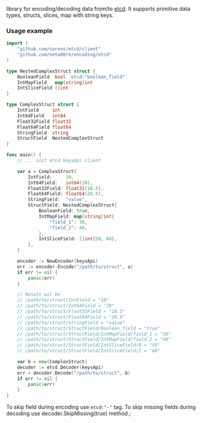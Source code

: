 
 library for encoding/decoding data from/to [etcd](https://github.com/coreos/etcd).
It supports primitive data types, structs, slices, map with string keys.

### Usage example

```go
import (
    "github.com/coreos/etcd/client"
    "github.com/netw00rk/encoding/etcd"
)

type NestedComplexStruct struct {
	BooleanField  bool `etcd:"boolean_field"`
	IntMapField   map[string]int
	IntSliceField []int
}

type ComplexStruct struct {
	IntField     int
	Int64Field   int64
	Float32Field float32
	Float64Field float64
	StringField  string
	StructField  NestedComplexStruct
}

func main() {
    // ... init etcd keysApi client

    var a = ComplexStruct{
	    IntField:     10,
        Int64Field:   int64(20),
		Float32Field: float32(10.5),
		Float64Field: float64(20.5),
		StringField:  "value",
		StructField: NestedComplexStruct{
			BooleanField: true,
			IntMapField: map[string]int{
				"field_1": 30,
				"field_2": 40,
			},
			IntSliceField: []int{50, 60},
		},
	}

	encoder := NewEncoder(keysApi)
	err := encoder.Encode("/path/to/struct", a)
    if err != nil {
        panic(err)
    }

    // Result wil be
    // /path/to/struct/IntField = "10"
    // /path/to/struct/Int64Field = "20"
    // /path/to/struct/Float32Field = "10.5"
    // /path/to/struct/Float64Field = "20.5"
    // /path/to/struct/StringField = "value"
    // /path/to/struct/StructField/boolean_field = "true"
    // /path/to/struct/StructField/IntMapField/field_1 = "30"
    // /path/to/struct/StructField/IntMapField/field_2 = "40"
    // /path/to/struct/StructField/IntSliceField/0 = "50"
    // /path/to/struct/StructField/IntSliceField/1 = "60"

    var b = new(ComplexStruct)
    decoder := etcd.Decoder(keysApi)
    err = decoder.Decode("/path/to/struct", b)
    if err != nil {
        panic(err)
    }
}
```

To skip field during encoding use `etcd:"-"` tag.
To skip missing fields during decoding use decoder.SkipMissing(true) method.;
